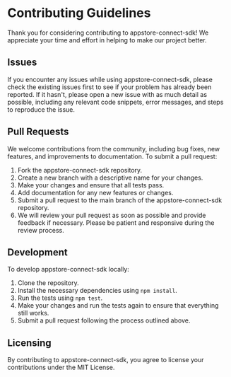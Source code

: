 # Contributing Guidelines

Thank you for considering contributing to appstore-connect-sdk! We appreciate your time and effort in helping to make our project better.

## Issues

If you encounter any issues while using appstore-connect-sdk, please check the existing issues first to see if your problem has already been reported. If it hasn't, please open a new issue with as much detail as possible, including any relevant code snippets, error messages, and steps to reproduce the issue.

## Pull Requests

We welcome contributions from the community, including bug fixes, new features, and improvements to documentation. To submit a pull request:

1. Fork the appstore-connect-sdk repository.
2. Create a new branch with a descriptive name for your changes.
3. Make your changes and ensure that all tests pass.
4. Add documentation for any new features or changes.
5. Submit a pull request to the main branch of the appstore-connect-sdk repository.
6. We will review your pull request as soon as possible and provide feedback if necessary. Please be patient and responsive during the review process.

## Development

To develop appstore-connect-sdk locally:

1. Clone the repository.
2. Install the necessary dependencies using `npm install`.
3. Run the tests using `npm test`.
4. Make your changes and run the tests again to ensure that everything still works.
5. Submit a pull request following the process outlined above.

## Licensing

By contributing to appstore-connect-sdk, you agree to license your contributions under the MIT License.
